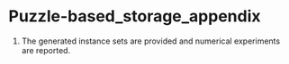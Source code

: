 # Puzzle-based_storage_appendix

1. The generated instance sets are provided and numerical experiments are reported. 
